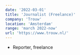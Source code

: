 ```yaml
---
date: '2022-03-01'
title: 'Journalist (Freelance)'
company: 'Trouw'
location: 'Amsterdam'
range: 'march 2022-now'
url: 'https://www.trouw.nl/'
---
```


- Reporter, freelance
